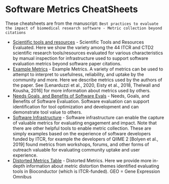 # Software Metrics CheatSheets

These cheatsheets are from the manuscript: `Best practices to evaluate the impact of biomedical research software - Metric collection beyond citations`

- [Scientific tools and resources](scientific_tools_and_resources.pdf) - Scientific Tools and Resources Evaluated. Here we show the variety among the 44 ITCR and CTD2 scientific research tools/resources evaluated for various characteristics by manual inspection for infrastructure used to support software evaluation metrics beyond software paper citations.
- [Example Metrics](example_metrics.pdf) - Example Metrics. A variety of metrics can be used to attempt to interpret to usefulness, reliability, and uptake by the community and more. Here we describe metrics used by the authors of the paper. See [Lenarduzzi et al., 2020, Eisty et al., 2018, Thelwall and Kousha, 2016] for more information about metrics used by others.
- [Needs Goals, and Benefits of Software Evals](needs_goals_and_benefits_of_software_evals.pdf) - Needs, Goals, and Benefits of Software Evaluation. Software evaluation can support identification for tool optimization and development and can demonstrate tool value to others.
- [Software Infrastructure](software_infrastructure.pdf) - Software infrastructure can enable the capture of valuable metrics for evaluating engagement and impact. Note that there are other helpful tools to enable metric collection. These are simply examples based on the experience of software developers funded by ITCR, for example the developers of QIIME 2 [Bolyen et al., 2019] found metrics from workshops, forums, and other forms of outreach valuable for evaluating community uptake and user experience.
- [Distorted Metrics Table](distorted_metrics.pdf) - Distorted Metrics. Here we provide more in-depth information about metric distortion themes identified evaluating tools in Bioconductor (which is ITCR-funded). GEO = Gene Expression Omnibus
